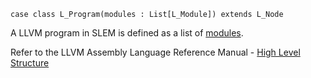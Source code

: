 
```
case class L_Program(modules : List[L_Module]) extends L_Node 
```
A LLVM program in SLEM is defined as a list of [modules](L_Module.md).

Refer to the LLVM Assembly Language Reference Manual - [High Level Structure](http://llvm.org/docs/LangRef.html#highlevel)
